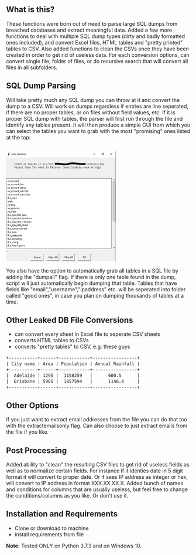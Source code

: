 What is this?
-------------
These functions were born out of need to parse large SQL dumps from breached databases and extract meaningful data. Added a few more functions to deal with multiple SQL dump types (dirty and badly formatted ones included), and convert Excel files, HTML tables and "pretty printed" tables to CSV. Also added functions to clean the CSVs once they have been created in order to get rid of useless data.
For each conversion options, can convert single file, folder of files, or do recursive search that will convert all files in all subfolders.

SQL Dump Parsing
-------------
Will take pretty much any SQL dump you can throw at it and convert the dump to a CSV. Will work on dumps regardless if entries are line seperated, if there are no proper tables, or on files without field values, etc.
If it is proper SQL dump with tables, the parser will first run through the file and identify any tables present. It will then produce a simple GUI from which you can select the tables you want to grab with the most "promising" ones listed at the top:
<pre><code> <br><img src="./window.JPG" width="300" height="300" /></code></pre>

<p>You also have the option to automatically grab all tables in a SQL file by adding the "dumpall" flag. If there is only one table found in the dump, script will just automatically begin dumping that table. 
Tables that have fields like "email","username","ipaddress" etc. will be seperated into folder called "good ones", in case you plan on dumping thousands of tables at a time.

Other Leaked DB File Conversions
-------------
* can convert every sheet in Excel file to seperate CSV sheets
* converts HTML tables to CSVs
* converts "pretty tables" to CSV, e.g. these guys
```
+-----------+------+------------+-----------------+
| City name | Area | Population | Annual Rainfall |
+-----------+------+------------+-----------------+
|  Adelaide | 1295 |  1158259   |      600.5      |
|  Brisbane | 5905 |  1857594   |      1146.4     |
+-----------+------+------------+-----------------+
```

Other Options
-------------
If you just want to extract email addresses from the file you can do that too with the extractemailsonly flag.
Can also choose to just extract emails from the file if you like.

Post Processing
-------------
Added ability to "clean" the resulting CSV files to get rid of useless fields as well as to normalize certain fields. For instance if it identies date in 5 digit format it will convert to proper date. Or if sees IP address as integer or hex, will convert to IP address in format XXX.XX.XX.X.
Added bunch of names and conditions for columns that are usually useless, but feel free to change the conditions/columns as you like. Or don't use it.

Installation and Requirements
-------------
* Clone or download to machine
* install requirements from file

<b>Note:</b> Tested ONLY on Python 3.7.3 and on Windows 10.
